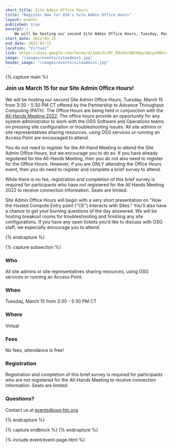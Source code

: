 ```yaml
---
short_title: Site Admin Office Hours
title: "Register Now for OSG's Site Admin Office Hours"
layout: events
published: true
excerpt: |
    We will be hosting our second Site Admin Office Hours, Tuesday, March 15 from 3:30 - 5:30 PM CT offered by the Partnership to Advance Throughput Computing (PATh). The Office Hours provide an opportunity for any system administrator to work with the OSG Software and Operations teams on pressing site configuration or troubleshooting issues. All site admins or site representatives sharing resources using OSG services or running an Access Point are encouraged to attend.
start_date: 2022-03-15
end_date: 2022-03-15
location: "Virtual"
link: https://docs.google.com/forms/d/1wUu3czRT_0Ask6rDW79QqrkQzyzR8ksyNM6uqWTOYXc//viewform
image: "/images/events/siteadmin1.jpg"
header_image: "/images/events/siteadmin1.jpg"
---
```


{% capture main %}

<p style="font-size: larger; font-weight: bold;">Join us March 15 for our Site Admin Office Hours!</p>

We will be hosting our second Site Admin Office Hours, Tuesday. March 15 from 3:30 - 5:30 PM CT offered by the Partnership to Advance Throughput Computing (PATh). The Office Hours are being held in conjunction with the [All-Hands Meeting 2022](https://indico.fnal.gov/event/53029/registrations/3257/).
The office hours provide an opportunity for any system administrator to work with the OSG Software and Operations teams on pressing site configuration or troubleshooting issues. All site admins or site representatives sharing resources, using OSG services or running an Access Point are encouraged to attend.

You do not need to register for the All-Hand Meeting to attend the Site Admin Office Hours, but we encourage you to do so. If you have already registered for the All-Hands Meeting, then you do not also need to register for the Office Hours. However, if you are ONLY attending the Office Hours event, then you do need to register and complete a brief survey to attend.

While there is no fee, registration and completion of this brief survey is required for participants who have not registered for the All Hands Meeting 2022 to receive connection information. Seats are limited.

Site Admin Office Hours will begin with a very short presentation on "How the Hosted Compute Entry point ("CE") Interacts with Sites." You'll also have a chance to get your burning questions of the day answered. We will be hosting breakout rooms for troubleshooting and finishing any site configurations. If you have any open tickets you’d like to discuss with OSG staff, we especially encourage you to attend. 

{% endcapture %}


{% capture subsection %}
### Who

All site admins or site representatives sharing resources, using OSG services or running an Access Point.

### When

Tuesday, March 15 from 3:30 - 5:30 PM CT

### Where

Virtual

### Fees

No fees, attendance is free!

### Registration

Registration and completion of this brief survey is required for participants who are not registered for the All-Hands Meeting to receive connection information. Seats are limited.


### Questions?

Contact us at <events@osg-htc.org>. 

{% endcapture %}

{% capture endblock %}
{% endcapture %}


{% include event/event-page.html %}
